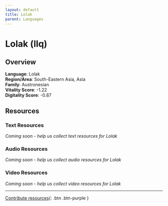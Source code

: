 ```yaml
---
layout: default
title: Lolak
parent: Languages
---
```


# Lolak (llq)

## Overview

**Language**: Lolak  
**Region/Area**: South-Eastern Asia, Asia  
**Family**: Austronesian  
**Vitality Score**: -1.22  
**Digitality Score**: -0.87  

## Resources

### Text Resources
*Coming soon - help us collect text resources for Lolak*

### Audio Resources
*Coming soon - help us collect audio resources for Lolak*

### Video Resources
*Coming soon - help us collect video resources for Lolak*

---

[Contribute resources](https://fairtrain.github.io/){: .btn .btn-purple }
